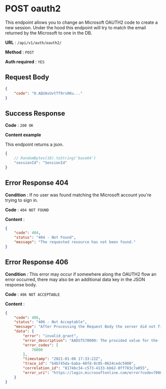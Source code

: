 # POST oauth2

This endpoint allows you to change an Microsoft OAUTH2 code to create a new session. Under the hood this endpoint will try to match the email returned by the Microsoft to one in the DB.

**URL** : `/api/v1/auth/oauth2/`

**Method** : `POST`

**Auth required** : `YES`

## Request Body

```json
{
    "code": "0.AQUAsUvtTf9rs0Ku..."
}
```

## Success Response

**Code** : `200 OK`

**Content example**

This endpoint returns a json.
```js
{
    // RandomBytes(16).toString('base64')
    "sessionId": "SessionId"
}
```

## Error Response 404

**Condition** : If no user was found matching the Microsoft account you're trying to sign in.

**Code** : `404 NOT FOUND`

**Content** :

```json
{
    "code": 404,
    "status": "404 - Not Found",
    "message": "The requested resource has not been found."
}
```

## Error Response 406

**Condition** : This error may occur if somewhere along the OAUTH2 flow an error occurred, there may also be an additional data key in the JSON response body.

**Code** : `406 NOT ACCEPTABLE`

**Content** : 

```json
{
    "code": 406,
    "status": "406 - Not Acceptable",
    "message": "After Processing the Request Body the server did not find the content that was needed to complete the request.",
    "data": {
        "error": "invalid_grant",
        "error_description": "AADSTS70000: The provided value for the 'code' parameter is not valid. The code has expired.\r\nTrace ID: b4b745da-baba-40fd-8c05-0624cedc5900\r\nCorrelation ID: 8174bc34-c573-4133-bb62-0ff783c7a055\r\nTimestamp: 2021-01-06 17:33:22Z",
        "error_codes": [
            70000
        ],
        "timestamp": "2021-01-06 17:33:22Z",
        "trace_id": "b4b745da-baba-40fd-8c05-0624cedc5900",
        "correlation_id": "8174bc34-c573-4133-bb62-0ff783c7a055",
        "error_uri": "https://login.microsoftonline.com/error?code=70000"
    }
}
```